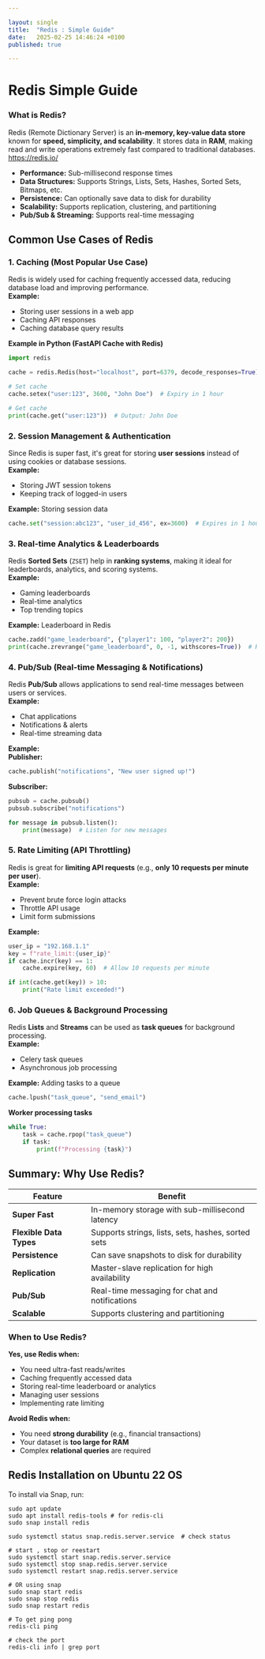 ```yaml
---

layout: single
title:  "Redis : Simple Guide"
date:   2025-02-25 14:46:24 +0100
published: true

---
```


# Redis Simple Guide



### **What is Redis?**
Redis (Remote Dictionary Server) is an **in-memory, key-value data store** known for **speed, simplicity, and scalability**. It stores data in **RAM**, making read and write operations extremely fast compared to traditional databases.
https://redis.io/

- **Performance:** Sub-millisecond response times  
- **Data Structures:** Supports Strings, Lists, Sets, Hashes, Sorted Sets, Bitmaps, etc.  
- **Persistence:** Can optionally save data to disk for durability  
- **Scalability:** Supports replication, clustering, and partitioning  
- **Pub/Sub & Streaming:** Supports real-time messaging  



## **Common Use Cases of Redis**

### **1. Caching (Most Popular Use Case)**
Redis is widely used for caching frequently accessed data, reducing database load and improving performance.  
**Example:**  
- Storing user sessions in a web app  
- Caching API responses  
- Caching database query results  


**Example in Python (FastAPI Cache with Redis)**  

```python
import redis

cache = redis.Redis(host="localhost", port=6379, decode_responses=True)

# Set cache
cache.setex("user:123", 3600, "John Doe")  # Expiry in 1 hour

# Get cache
print(cache.get("user:123"))  # Output: John Doe
```



### **2. Session Management & Authentication**
Since Redis is super fast, it's great for storing **user sessions** instead of using cookies or database sessions.  
**Example:**  
- Storing JWT session tokens  
- Keeping track of logged-in users  


**Example:** Storing session data  
```python
cache.set("session:abc123", "user_id_456", ex=3600)  # Expires in 1 hour
```



### **3. Real-time Analytics & Leaderboards**
Redis **Sorted Sets** (`ZSET`) help in **ranking systems**, making it ideal for leaderboards, analytics, and scoring systems.  
**Example:**  
- Gaming leaderboards  
- Real-time analytics  
- Top trending topics  


**Example:** Leaderboard in Redis  
```python
cache.zadd("game_leaderboard", {"player1": 100, "player2": 200})
print(cache.zrevrange("game_leaderboard", 0, -1, withscores=True))  # Highest first
```



### **4. Pub/Sub (Real-time Messaging & Notifications)**
Redis **Pub/Sub** allows applications to send real-time messages between users or services.  
**Example:**  
- Chat applications  
- Notifications & alerts  
- Real-time streaming data  


**Example:**  
**Publisher:**
```python
cache.publish("notifications", "New user signed up!")
```
**Subscriber:**
```python
pubsub = cache.pubsub()
pubsub.subscribe("notifications")

for message in pubsub.listen():
    print(message)  # Listen for new messages
```



### **5. Rate Limiting (API Throttling)**
Redis is great for **limiting API requests** (e.g., **only 10 requests per minute per user**).  
**Example:**  
- Prevent brute force login attacks  
- Throttle API usage  
- Limit form submissions  


**Example:**  
```python
user_ip = "192.168.1.1"
key = f"rate_limit:{user_ip}"
if cache.incr(key) == 1:
    cache.expire(key, 60)  # Allow 10 requests per minute

if int(cache.get(key)) > 10:
    print("Rate limit exceeded!")
```



### **6. Job Queues & Background Processing**
Redis **Lists** and **Streams** can be used as **task queues** for background processing.  
**Example:**  
- Celery task queues  
- Asynchronous job processing  


**Example:** Adding tasks to a queue  
```python
cache.lpush("task_queue", "send_email")
```

**Worker processing tasks**  
```python
while True:
    task = cache.rpop("task_queue")
    if task:
        print(f"Processing {task}")
```



## **Summary: Why Use Redis?**
| Feature        | Benefit  |
|---------------|----------|
| **Super Fast** | In-memory storage with sub-millisecond latency |
| **Flexible Data Types** | Supports strings, lists, sets, hashes, sorted sets |
| **Persistence** | Can save snapshots to disk for durability |
| **Replication** | Master-slave replication for high availability |
| **Pub/Sub** | Real-time messaging for chat and notifications |
| **Scalable** | Supports clustering and partitioning |



### **When to Use Redis?**

**Yes, use Redis when:**
- You need ultra-fast reads/writes  
- Caching frequently accessed data  
- Storing real-time leaderboard or analytics  
- Managing user sessions  
- Implementing rate limiting  


**Avoid Redis when:**
- You need **strong durability** (e.g., financial transactions)  
- Your dataset is **too large for RAM**  
- Complex **relational queries** are required



## Redis Installation on Ubuntu 22 OS

To install via Snap, run:

```
sudo apt update
sudo apt install redis-tools # for redis-cli
sudo snap install redis

sudo systemctl status snap.redis.server.service  # check status

# start , stop or reestart
sudo systemctl start snap.redis.server.service
sudo systemctl stop snap.redis.server.service
sudo systemctl restart snap.redis.server.service

# OR using snap
sudo snap start redis
sudo snap stop redis
sudo snap restart redis

# To get ping pong
redis-cli ping

# check the port
redis-cli info | grep port



```






